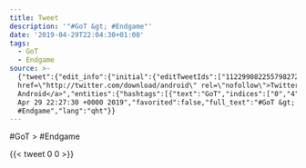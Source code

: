 ```yaml
---
title: Tweet
description: '"#GoT &gt; #Endgame"'
date: '2019-04-29T22:04:30+01:00'
tags:
  - GoT
  - Endgame
source: >-
  {"tweet":{"edit_info":{"initial":{"editTweetIds":["1122990822557982721"],"editableUntil":"2019-04-29T23:27:30.915Z","editsRemaining":"5","isEditEligible":true}},"retweeted":false,"source":"<a
  href=\"http://twitter.com/download/android\" rel=\"nofollow\">Twitter for
  Android</a>","entities":{"hashtags":[{"text":"GoT","indices":["0","4"]},{"text":"Endgame","indices":["10","18"]}],"symbols":[],"user_mentions":[],"urls":[]},"display_text_range":["0","18"],"favorite_count":"0","id_str":"1122990822557982721","truncated":false,"retweet_count":"0","id":"1122990822557982721","created_at":"Mon
  Apr 29 22:27:30 +0000 2019","favorited":false,"full_text":"#GoT &gt;
  #Endgame","lang":"qht"}}
---
```

#GoT &gt; #Endgame
    
{{< tweet 0 0 >}}
    
